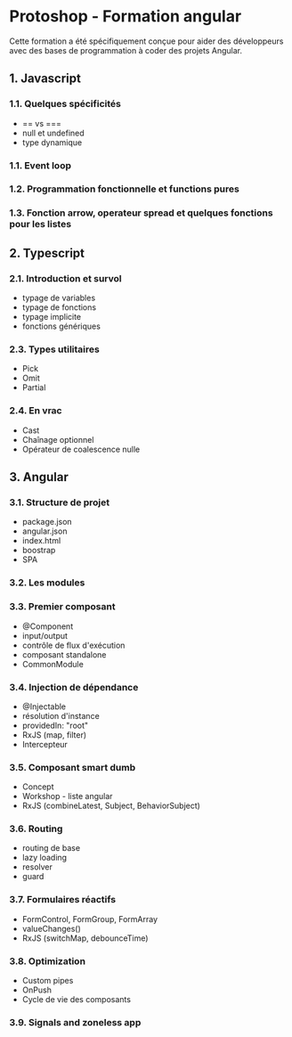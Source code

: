 # Protoshop - Formation angular

Cette formation a été spécifiquement conçue pour aider des développeurs avec des bases de programmation à coder des projets Angular.

## 1. Javascript

### 1.1. Quelques spécificités

- == vs ===
- null et undefined
- type dynamique

### 1.1. Event loop

### 1.2. Programmation fonctionnelle et functions pures

### 1.3. Fonction arrow, operateur spread et quelques fonctions pour les listes

## 2. Typescript

### 2.1. Introduction et survol

- typage de variables
- typage de fonctions
- typage implicite
- fonctions génériques

### 2.3. Types utilitaires

- Pick
- Omit
- Partial

### 2.4. En vrac

- Cast
- Chaînage optionnel
- Opérateur de coalescence nulle

## 3. Angular

### 3.1. Structure de projet

- package.json
- angular.json
- index.html
- boostrap
- SPA

### 3.2. Les modules

### 3.3. Premier composant

- @Component
- input/output
- contrôle de flux d'exécution
- composant standalone
- CommonModule

### 3.4. Injection de dépendance

- @Injectable
- résolution d'instance
- providedIn: "root"
- RxJS (map, filter)
- Intercepteur

### 3.5. Composant smart dumb

- Concept
- Workshop - liste angular
- RxJS (combineLatest, Subject, BehaviorSubject)

### 3.6. Routing

- routing de base
- lazy loading
- resolver
- guard

### 3.7. Formulaires réactifs

- FormControl, FormGroup, FormArray
- valueChanges()
- RxJS (switchMap, debounceTime)

### 3.8. Optimization

- Custom pipes
- OnPush
- Cycle de vie des composants

### 3.9. Signals and zoneless app